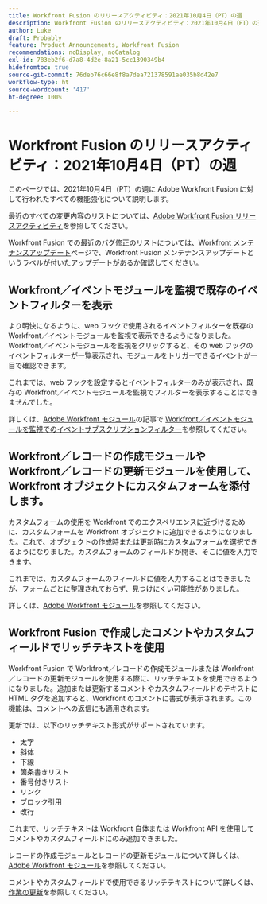 ```yaml
---
title: Workfront Fusion のリリースアクティビティ：2021年10月4日（PT）の週
description: Workfront Fusion のリリースアクティビティ：2021年10月4日（PT）の週
author: Luke
draft: Probably
feature: Product Announcements, Workfront Fusion
recommendations: noDisplay, noCatalog
exl-id: 783eb2f6-d7a8-4d2e-8a21-5cc1390349b4
hidefromtoc: true
source-git-commit: 76deb76c66e8f8a7dea721378591ae035b8d42e7
workflow-type: ht
source-wordcount: '417'
ht-degree: 100%

---
```


# Workfront Fusion のリリースアクティビティ：2021年10月4日（PT）の週

このページでは、2021年10月4日（PT）の週に Adobe Workfront Fusion に対して行われたすべての機能強化について説明します。

最近のすべての変更内容のリストについては、[Adobe Workfront Fusion リリースアクティビティ](../../../product-announcements/product-releases/fusion-release-activity/fusion-release-activity.md)を参照してください。

Workfront Fusion での最近のバグ修正のリストについては、[Workfront メンテナンスアップデート](https://experienceleague.adobe.com/docs/workfront-known-issues/releases/current-updates.html?lang=ja)ページで、Workfront Fusion メンテナンスアップデートというラベルが付いたアップデートがあるか確認してください。

## Workfront／イベントモジュールを監視で既存のイベントフィルターを表示

より明快になるように、web フックで使用されるイベントフィルターを既存の Workfront／イベントモジュールを監視で表示できるようになりました。Workfront／イベントモジュールを監視をクリックすると、その web フックのイベントフィルターが一覧表示され、モジュールをトリガーできるイベントが一目で確認できます。

これまでは、web フックを設定するとイベントフィルターのみが表示され、既存の Workfront／イベントモジュールを監視でフィルターを表示することはできませんでした。

詳しくは、[Adobe Workfront モジュール](../../../workfront-fusion/apps-and-their-modules/workfront-modules.md)の記事で [Workfront／イベントモジュールを監視でのイベントサブスクリプションフィルター](../../../workfront-fusion/apps-and-their-modules/workfront-modules.md#event)を参照してください。

## Workfront／レコードの作成モジュールや Workfront／レコードの更新モジュールを使用して、Workfront オブジェクトにカスタムフォームを添付します。

カスタムフォームの使用を Workfront でのエクスペリエンスに近づけるために、カスタムフォームを Workfront オブジェクトに追加できるようになりました。これで、オブジェクトの作成時または更新時にカスタムフォームを選択できるようになりました。カスタムフォームのフィールドが開き、そこに値を入力できます。

これまでは、カスタムフォームのフィールドに値を入力することはできましたが、フォームごとに整理されておらず、見つけにくい可能性がありました。

詳しくは、[Adobe Workfront モジュール](../../../workfront-fusion/apps-and-their-modules/workfront-modules.md)を参照してください。

## Workfront Fusion で作成したコメントやカスタムフィールドでリッチテキストを使用

Workfront Fusion で Workfront／レコードの作成モジュールまたは Workfront／レコードの更新モジュールを使用する際に、リッチテキストを使用できるようになりました。追加または更新するコメントやカスタムフィールドのテキストに HTML タグを追加すると、Workfront のコメントに書式が表示されます。この機能は、コメントへの返信にも適用されます。

更新では、以下のリッチテキスト形式がサポートされています。

* 太字
* 斜体
* 下線
* 箇条書きリスト
* 番号付きリスト
* リンク
* ブロック引用
* 改行

これまで、リッチテキストは Workfront 自体または Workfront API を使用してコメントやカスタムフィールドにのみ追加できました。

レコードの作成モジュールとレコードの更新モジュールについて詳しくは、[Adobe Workfront モジュール](../../../workfront-fusion/apps-and-their-modules/workfront-modules.md)を参照してください。

コメントやカスタムフィールドで使用できるリッチテキストについて詳しくは、[作業の更新](../../../workfront-basics/updating-work-items-and-viewing-updates/update-work.md)を参照してください。
